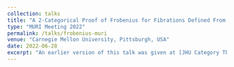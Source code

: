 ```yaml
---
collection: talks
title: "A 2-Categorical Proof of Frobenius for Fibrations Defined From a Generic Point"
type: "MURI Meeting 2022"
permalink: /talks/frobenius-muri
venue: "Carnegie Mellon University, Pittsburgh, USA"
date: 2022-06-28
excerpt: "An earlier version of this talk was given at [JHU Category Theory Seminar](https://math.jhu.edu/~eriehl/ct/)Seminars." 
---
```



